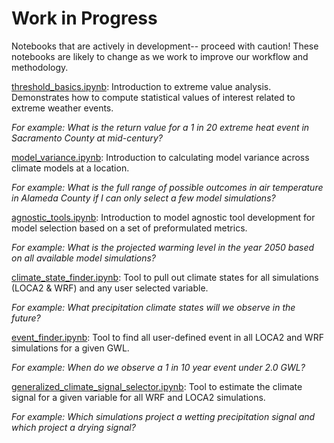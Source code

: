 Work in Progress
================

Notebooks that are actively in development-- proceed with caution! These notebooks are likely to change as we work to improve our workflow and methodology.

[threshold_basics.ipynb](threshold_basics.ipynb): Introduction to extreme value analysis. Demonstrates how to compute statistical values of interest related to extreme weather events.  

*For example: What is the return value for a 1 in 20 extreme heat event in Sacramento County at mid-century?*

[model_variance.ipynb](model_variance.ipynb): Introduction to calculating model variance across climate models at a location.  

*For example: What is the full range of possible outcomes in air temperature in Alameda County if I can only select a few model simulations?*

[agnostic_tools.ipynb](agnostic_tools.ipynb): Introduction to model agnostic tool development for model selection based on a set of preformulated metrics.  

*For example: What is the projected warming level in the year 2050 based on all available model simulations?*

[climate_state_finder.ipynb](climate_state_finder.ipynb): Tool to pull out climate states for all simulations (LOCA2 & WRF) and any user selected variable.  

*For example: What precipitation climate states will we observe in the future?*

[event_finder.ipynb](event_finder.ipynb): Tool to find all user-defined event in all LOCA2 and WRF simulations for a given GWL.

*For example: When do we observe a 1 in 10 year event under 2.0 GWL?*

[generalized_climate_signal_selector.ipynb](generalized_climate_signal_selector.ipynb): Tool to estimate the climate signal for a given variable for all WRF and LOCA2 simulations.

*For example: Which simulations project a wetting precipitation signal and which project a drying signal?*
